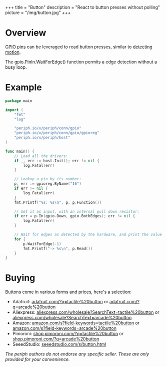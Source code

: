 +++
title = "Button"
description = "React to button presses without polling"
picture = "/img/button.jpg"
+++

# Overview

[GPIO pins](/device/gpio/) can be leveraged to read button presses, similar to
[detecting motion](/device/pir/).

The [gpio.PinIn.WaitForEdge()](https://periph.io/x/periph/conn/gpio#PinIn)
function permits a edge detection without a busy loop.


# Example

~~~go
package main

import (
    "fmt"
    "log"

    "periph.io/x/periph/conn/gpio"
    "periph.io/x/periph/conn/gpio/gpioreg"
    "periph.io/x/periph/host"
)

func main() {
    // Load all the drivers:
    if _, err := host.Init(); err != nil {
        log.Fatal(err)
    }

    // Lookup a pin by its number:
    p, err := gpioreg.ByName("16")
    if err != nil {
        log.Fatal(err)
    }
    fmt.Printf("%s: %s\n", p, p.Function())

    // Set it as input, with an internal pull down resistor:
    if err = p.In(gpio.Down, gpio.BothEdges); err != nil {
        log.Fatal(err)
    }

    // Wait for edges as detected by the hardware, and print the value read:
    for {
        p.WaitForEdge(-1)
        fmt.Printf("-> %s\n", p.Read())
    }
}
~~~


# Buying

Buttons come in various forms and prices, here's a selection:

- Adafruit:
  [adafruit.com/?q=tactile%20button](https://www.adafruit.com/?q=tactile%20button)
  or
  [adafruit.com/?q=arcade%20button](https://www.adafruit.com/?q=arcade%20button)
- Aliexpress:
  [aliexpress.com/wholesale?SearchText=tactile%20button](https://aliexpress.com/wholesale?SearchText=tactile%20button)
  or
  [aliexpress.com/wholesale?SearchText=arcade%20button](https://aliexpress.com/wholesale?SearchText=arcade%20button)
- Amazon:
  [amazon.com/s?field-keywords=tactile%20button](https://amazon.com/s?field-keywords=tactile%20button)
  or
  [amazon.com/s?field-keywords=arcade%20button](https://amazon.com/s?field-keywords=arcade%20button)
- Pimoroni:
  [shop.pimoroni.com/?q=tactile%20button](https://shop.pimoroni.com/?q=tactile%20button)
  or
  [shop.pimoroni.com/?q=arcade%20button](https://shop.pimoroni.com/?q=arcade%20button)
- SeeedStudio:
  [seeedstudio.com/s/button.html](https://seeedstudio.com/s/button.html)

_The periph authors do not endorse any specific seller. These are only provided
for your convenience._
